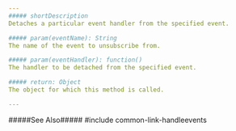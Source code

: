 ```yaml
---
##### shortDescription
Detaches a particular event handler from the specified event.

##### param(eventName): String
The name of the event to unsubscribe from.

##### param(eventHandler): function()
The handler to be detached from the specified event.

##### return: Object
The object for which this method is called.

---
```

#####See Also#####
#include common-link-handleevents
